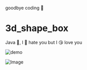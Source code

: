 goodbye coding 👋
# 3d_shape_box

Java 💩, I 🤬 hate you but I 😘 love you

![demo](./docs/demo.gif)


<!-- INSPIRATIONAL_QUOTE_START -->
![Image](https://github.com/user-attachments/assets/0e3d9ba0-f624-4a99-8a33-88703033a2a1)
<!-- INSPIRATIONAL_QUOTE_END -->
